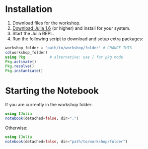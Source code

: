 # Installation

1. Download files for the workshop.
2. [Download Julia 1.6](https://julialang.org/downloads/) (or higher) and install for your system.
3. Start the Julia REPL.
4. Run the following script to download and setup extra packages:
```julia
workshop_folder = "path/to/workshop/folder" # CHANGE THIS
cd(workshop_folder)
using Pkg           # alternative: use ] for pkg mode
Pkg.activate()
Pkg.resolve()
Pkg.instantiate()
```

# Starting the Notebook

If you are currently in the workshop folder:

```julia
using IJulia
notebook(detached=false, dir=".")
```

Otherwise:

```julia
using IJulia
notebook(detached=false, dir="path/to/workshop/folder")
```